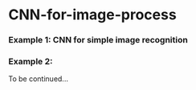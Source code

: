 # CNN-for-image-process

### Example 1: CNN for simple image recognition

### Example 2: 

To be continued...
